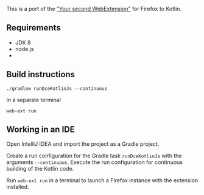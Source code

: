 This is a port of the ["Your second WebExtension"](https://developer.mozilla.org/en-US/Add-ons/WebExtensions/Your_second_WebExtension) for Firefox to Kotlin.

## Requirements

- JDK 8
- node.js
- 

## Build instructions

```
./gradlew runDceKotlinJs --continuous
```

In a separate terminal

```
web-ext run
```

## Working in an IDE

Open IntelliJ IDEA and import the project as a Gradle project.

Create a run configuration for the Gradle task `runDceKotlinJs` with the arguments `--continuous`. Execute the run configuration for continuous building of the Kotlin code.

Run `web-ext run` in a terminal to launch a Firefox instance with the extension installed.